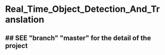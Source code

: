 # Real_Time_Object_Detection_And_Translation

## ## SEE "branch" "master" for the detail of the project
